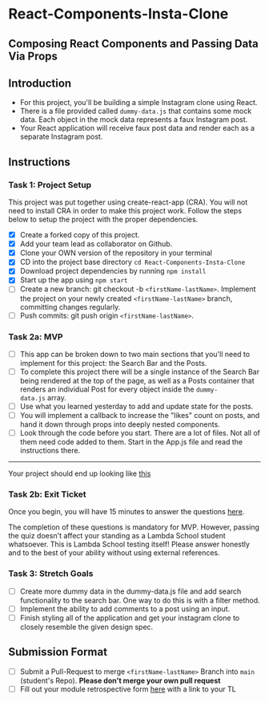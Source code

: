 # React-Components-Insta-Clone

## Composing React Components and Passing Data Via Props

## Introduction

- For this project, you'll be building a simple Instagram clone using React.
- There is a file provided called `dummy-data.js` that contains some mock data. Each object in the mock data represents a faux Instagram post.
- Your React application will receive faux post data and render each as a separate Instagram post.

## Instructions

### Task 1: Project Setup

This project was put together using create-react-app (CRA). You will not need to install CRA in order to make this project work. Follow the steps below to setup the project with the proper dependencies.

- [x]  Create a forked copy of this project.
- [x]  Add your team lead as collaborator on Github.
- [x]  Clone your OWN version of the repository in your terminal
- [x]  CD into the project base directory `cd React-Components-Insta-Clone`
- [x]  Download project dependencies by running `npm install`
- [x]  Start up the app using `npm start`
- [ ]  Create a new branch: git checkout -b `<firstName-lastName>`. Implement the project on your newly created `<firstName-lastName>` branch, committing changes regularly.
- [ ]  Push commits: git push origin `<firstName-lastName>`.

### Task 2a: MVP

- [ ]  This app can be broken down to two main sections that you'll need to implement for this project: the Search Bar and the Posts.
- [ ]  To complete this project there will be a single instance of the Search Bar being rendered at the top of the page, as well as a Posts container that renders an individual Post for every object inside the `dummy-data.js` array.
- [ ]  Use what you learned yesterday to add and update state for the posts.
- [ ]  You will implement a callback to increase the "likes" count on posts, and hand it down through props into deeply nested components.
- [ ]  Look through the code before you start. There are a lot of files. Not all of them need code added to them. Start in the App.js file and read the instructions there.

---

Your project should end up looking like [this](https://tk-assets.lambdaschool.com/228297b1-2407-4e39-9704-3926767e4ac7_insta-clone.png)

### Task 2b: Exit Ticket

Once you begin, you will have 15 minutes to answer the questions [here](https://app.codesignal.com/public-test/tk2kpwyLDYBJkCG6n/A8TyNmvCG9JaJn).

The completion of these questions is mandatory for MVP. However, passing the quiz doesn't affect your standing as a Lambda School student whatsoever. This is Lambda School testing itself! Please answer honestly and to the best of your ability without using external references.

### Task 3: Stretch Goals

- [ ]  Create more dummy data in the dummy-data.js file and add search functionality to the search bar. One way to do this is with a filter method.
- [ ]  Implement the ability to add comments to a post using an input.
- [ ]  Finish styling all of the application and get your instagram clone to closely resemble the given design spec.

## Submission Format

- [ ] Submit a Pull-Request to merge `<firstName-lastName>` Branch into `main` (student's Repo). **Please don't merge your own pull request**
- [ ] Fill out your module retrospective form [here](https://forms.lambdaschool.com/module-retrospective) with a link to your TL
